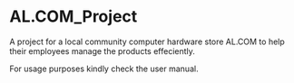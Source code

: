 # AL.COM_Project

A project for a local community computer hardware store AL.COM to help their employees
manage the products effeciently.

For usage purposes kindly check the user manual.
